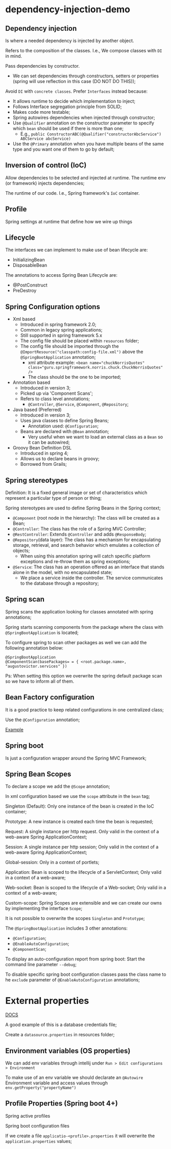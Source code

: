 # dependency-injection-demo

## Dependency injection
Is where a needed dependency is injected by another object.

Refers to the composition of the classes. I.e., We compose classes with `DI` in mind.

Pass dependencies by constructor.
- We can set dependencies through constructors, setters or properties (spring will use reflection in this case (DO NOT DO THIS));

Avoid `DI` with `concrete classes`. Prefer `Interfaces` instead because:
- It allows runtime to decide which implementation to inject;
- Follows Interface segregation principle from SOLID;
- Makes code more testable;
- Spring autowires dependencies when injected through constructor;
- Use `@Qualifier` annotation on the constructor parameter to specify which `bean` should be used if there is more than one;
    - E.g., `public ConstructorABC(@Qualifier("constructorAbcService") ABCService abcService)` 
- Use the `@Primary` annotation when you have multiple beans of the same type and you want one of them to go by default;

## Inversion of control (IoC)
Allow dependencies to be selected and injected at runtime.
The runtime env (or framework) injects dependencies;

The runtime of our code. I.e., Spring framework's `IoC` container.

## Profile
Spring settings at runtime that define how we wire up things

## Lifecycle
The interfaces we can implement to make use of bean lifecycle are:
- InitializingBean
- DisposableBean

The annotations to access Spring Bean Lifecycle are:
- @PostConstruct
- PreDestroy

## Spring Configuration options
- Xml based
    - Introduced in spring framework 2.0;
    - Common in legacy spring applications;
    - Still supported in spring framework 5.x
    - The config file should be placed within `resources` folder;
    - The config file should be imported through the `@ImportResource("classpath:config-file.xml")` above the `@SpringBootApplication` annotation;
        - xml attribute example: `<bean name="chuckNorrisQuotes" class="guru.springframework.norris.chuck.ChuckNorrisQuotes" />`
        - The class should be the one to be imported;
- Annotation based
    - Introduced in version 3;
    - Picked up via 'Component Scans';
    - Refers to class level annotations;
        - `@Controller`, `@Service`, `@Component`, `@Repository`;
- Java based (Preferred)
    - Introduced in version 3;
    - Uses java classes to define Spring Beans;
        - Annotation used: `@Configuration`;
    - Beans are declared with `@Bean` annotation;
        - Very useful when we want to load an external class as a `Bean` so it can be autowired;
- Groovy Bean Definition DSL
    - Introduced in spring 4;
    - Allows us to declare beans in groovy;
    - Borrowed from Grails;
    
## Spring stereotypes
Definition: It is a fixed general image or set of characteristics which represent a particular type of person or thing;

Spring stereotypes are used to define Spring Beans in the Spring context;
- `@Component` (root node in the hierarchy): The class will be created as a Bean;
- `@Controller`: The class has the role of a Spring MVC Controller;
- `@RestController`: Extends `@Controller` and adds `@ResponseBody`;
- `@Repository`(data layer): The class has a mechanism for encapsulating storage, retrieval, and search behavior which emulates a collection of objects;
    - When using this annotation spring will catch specific platform exceptions and re-throw them as spring exceptions; 
- `@Service`: The class has an operation offered as an interface that stands alone in the model, with no encapsulated state;
    - We place a service inside the controller. The service communicates to the database through a repository;

## Spring scan
Spring scans the application looking for classes annotated with spring annotations;

Spring starts scanning components from the package where the class with `@SpringBootApplication` is located;

To configure spring to scan other packages as well we can add the following annotation below:
```
@SpringBootApplication
@ComponentScan(basePackages= = { <root.package.name>, "augustovictor.services" })
```

Ps: When setting this option we overwrite the spring default package scan so we have to inform all of them.

## Bean Factory configuration
It is a good practice to keep related configurations in one centralized class;

Use the `@Configuration` annotation;

[Example](https://github.com/springframeworkguru/spring5-di-demo/blob/factory-beans/src/main/java/guru/springframework/config/GreetingServiceConfig.java)

## Spring boot

Is just a configuration wrapper around the Spring MVC Framework;

## Spring Bean Scopes
To declare a scope we add the `@Scope` annotation;

In xml configuration based we use the `scope` attribute in the `bean` tag;

Singleton (Default): Only one instance of the bean is created in the IoC container;

Prototype: A new instance is created each time the bean is requested;

Request: A single instance per http request. Only valid in the context of a web-aware Spring ApplicationContext;

Session: A single instance per http session; Only valid in the context of a web-aware Spring ApplicationContext;

Global-session: Only in a context of portlets;

Application: Bean is scoped to the lifecycle of a ServletContext; Only valid in a context of a web-aware;

Web-socket: Bean is scoped to the lifecycle of a Web-socket; Only valid in a context of a web-aware;

Custom-scope: Spring Scopes are extensible and we can create our owns by implementing the interface `Scope`;

It is not possible to overwrite the scopes `Singleton` and `Prototype`; 

The `@SpringBootApplication` includes 3 other annotations:
- `@Configuration`;
- `@EnableAutoConfiguration`;
- `@ComponentScan`;

To display an auto-configuration report from spring boot: Start the command line parameter `--debug`;

To disable specific spring boot configuration classes pass the class name to he `exclude` parameter of `@EnableAutoConfiguration` annotations;

# External properties

[DOCS](https://docs.spring.io/spring-boot/docs/current/reference/html/boot-features-external-config.html)

A good example of this is a database credentials file;

Create a `datasource.properties` in resources folder;

## Environment variables (OS properties)
We can add env variables through intellij under `Run > Edit configurations > Environment`

To make use of an env variable we should declarate an `@Autowire` Environment variable and access values through `env.getProperty("propertyName")`

## Profile Properties (Spring boot 4+)

Spring active profiles

Spring boot configuration files

If we create a file `applicatio-<profile>.properties` it will overwrite the `application.properties` values;
